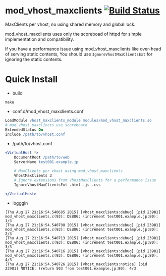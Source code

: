 # mod_vhost_maxclients  [![Build Status](https://travis-ci.org/matsumoto-r/mod_vhost_maxclients.svg?branch=master)](https://travis-ci.org/matsumoto-r/mod_vhost_maxclients)

MaxClients per vhost, no using shared memory and global lock. 

mod_vhost_maxclients uses only the scoreboad of httpd for simple implementation and compatibility.

If you have a performance issue using mod_vhost_maxclients like over-head of serving static contents, You should use `IgnoreVhostMaxClientsExt` for ignoring the static contents.

# Quick Install
- build

```
make
```

- conf.d/mod_vhost_maxclients.conf

```apache
LoadModule vhost_maxclients_module modules/mod_vhost_maxclients.so
# mod_vhost_maxclinets use scoreboard
ExtendedStatus On
include /path/to/vhost.conf
```

- /path/to/vhost.conf

```apache
<VirtualHost *>
    DocumentRoot /path/to/web
    ServerName test001.example.jp

    # MaxClients per vhost using mod_vhost_maxclients
    VhostMaxClients 3
    # Ignore extensions from VhostMaxClients for a performance issue
    IgnoreVhostMaxClientsExt .html .js .css

</VirtualHost>
```

- logggin
```
[Thu Aug 27 21:16:54.540685 2015] [vhost_maxclients:debug] [pid 23981] mod_vhost_maxclients.c(93): DEBUG: (increment test001.example.jp:80): 1/3
[Thu Aug 27 21:16:54.540708 2015] [vhost_maxclients:debug] [pid 23981] mod_vhost_maxclients.c(93): DEBUG: (increment test001.example.jp:80): 2/3
[Thu Aug 27 21:16:54.540713 2015] [vhost_maxclients:debug] [pid 23981] mod_vhost_maxclients.c(93): DEBUG: (increment test001.example.jp:80): 3/3
[Thu Aug 27 21:16:54.540716 2015] [vhost_maxclients:debug] [pid 23981] mod_vhost_maxclients.c(93): DEBUG: (increment test001.example.jp:80): 4/3
[Thu Aug 27 21:16:54.540726 2015] [vhost_maxclients:notice] [pid 23981] NOTICE: (return 503 from test001.example.jp:80): 4/3
```
